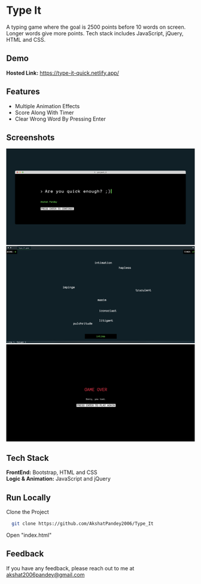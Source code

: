 
# Type It

A typing game where the goal is 2500 points before 10 words on screen. Longer words give more points. Tech stack includes JavaScript, jQuery, HTML and CSS.


## Demo

**Hosted Link:** https://type-it-quick.netlify.app/


## Features

- Multiple Animation Effects
- Score Along With Timer
- Clear Wrong Word By Pressing Enter


## Screenshots

![App Screenshot](./1.png)
![App Screenshot](./2.png)
![App Screenshot](./3.png)

## Tech Stack

**FrontEnd:** Bootstrap, HTML and CSS    
**Logic & Animation:** JavaScript and jQuery


## Run Locally

Clone the Project

```bash
  git clone https://github.com/AkshatPandey2006/Type_It
```

Open "index.html"




## Feedback

If you have any feedback, please reach out to me at akshat2006pandey@gmail.com

